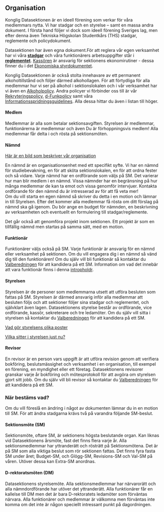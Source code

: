 Organisation
------------

Konglig Datasektionen är en ideell förening som verkar för våra
medlemmars nytta. Vi har stadgar och en styrelse – samt en massa andra
dokument. I första hand följer vi dock som ideell förening Sveriges lag,
men efter denna även Tekniska Högskolan Studentkårs (THS) stadgar,
reglemente och policydokument.

Datasektionen har även egna dokument.För att reglera vår egen verksamhet
har vi våra **[stadgar](http://styrdokument.datasektionen.se/stadgar)** och våra
funktionärers arbetsuppgifter står i
**[reglementet](http://styrdokument.datasektionen.se/reglemente)**.
[Kassören](/sektionen/funktionarsposter/kassor) är ansvarig för
sektionens ekonomirutiner - dessa finner du i det [Ekonomiska styrdokumentet](https://styrdokument.datasektionen.se/ekonomiskt_styrdokument).

Konglig Datasektionen är också stolta innehavare av ett permanent
alkoholtillstånd och följer därmed alkohollagen. För att förtydliga för
alla medlemmar hur vi ser på alkohol i sektionslokalen och i vår
verksamhet har vi även en
[Alkoholpolicy](https://styrdokument.datasektionen.se/alkoholpolicy).
Andra policyer vi förbinder oss till är vår
[Rekryteringspolicy](http://styrdokument.datasektionen.se/rekryteringspolicy),
[d-Funkpolicy](http://styrdokument.datasektionen.se/dfunkpolicy) samt våra
[Informationsspridningsguidelines](http://styrdokument.datasektionen.se/informationsspridningsguidelines).
Alla dessa hittar du även i listan till höger.

#### Medlem

Medlemmar är alla som betalar sektionsavgiften. Styrelsen är medlemmar,
funktionärerna är medlemmar och även Du är förhoppningsvis medlem! Alla
medlemmar får delta i och rösta på sektionsmöten.

#### Nämnd

[Här är en bild som beskriver vår organisation](https://static.datasektionen.se/organisation/organisationskarta2.png)

En nämnd är en organisationsenhet med ett specifikt syfte. Vi har en
nämnd för studiebevakning, en för att sköta sektionslokalen, en för att
ordna fester och så vidare. Varje nämnd har en ordförande som väljs på
SM. Det varierar hur man blir medlem i en nämnd. Vissa nämnder har en
begränsning på hur många medlemmar de kan ta emot och vissa genomför
intervjuer. Kontakta ordförande för den nämnd du är intresserad av för
att få veta mer!\
Om du vill starta en egen nämnd så skriver du detta i en motion och
lämnar in till Styrelsen. Efter det kommer alla medlemmar få rösta om
ditt förslag på nämnd ska gå igenom. Du bör ange en budget för nämnden,
en beskrivning av verksamheten och eventuellt en formulering till
stadgar/reglemente.

Det går också att genomföra projekt inom sektionen. Ett projekt är som
en tillfällig nämnd men startas på samma sätt, med en motion.

#### Funktionär

Funktionärer väljs också på SM. Varje funktionär är ansvarig för en
nämnd eller verksamhet på sektionen. Om du vill engagera dig i en nämnd
så vänd dig till den funktionären! Om du själv vill bli funktionär så
kontaktar du [Valberedningen](/sektionen/val) för att kandidera på ett
SM. Information om vad det innebär att vara funktionär finns i denna
[intropholdr](http://static.datasektionen.se/organisation/intropholdr-20150910.pdf).

#### Styrelsen

Styrelsen är de personer som medlemmarna utsett att utföra besluten som
fattas på SM. Styrelsen är därmed ansvarig inför alla medlemmar att
besluten följs och att sektioner följer sina stadgar och reglementet,
och självklart även lagen. Datasektionens styrelse består av ordförande,
vice ordförande, kassör, sekreterare och tre ledamöter. Om du själv vill
sitta i styrelsen så kontaktar du [Valberedningen](/sektionen/val) för
att kandidera på ett SM.

[Vad gör styrelsens olika poster](/sektionen/sammansattning)

[Vilka sitter i styrelsen just nu?](/sektionen/funktionarer)

#### Revisor

En revisor är en person vars uppgift är att utföra revision genom att
verifiera bokföring, beslutsmässighet och verksamhet i en organisation,
till exempel en förening, en myndighet eller ett företag. Datasektionens
revisorer granskar varje år bokföring och mötesprotokoll för att avgöra
om styrelsen gjort sitt jobb. Om du själv vill bli revisor så kontaktar
du [Valberedningen](/sektionen/val) för att kandidera på ett SM.

### När bestäms vad?

Om du vill föreslå en ändring i något av dokumenten lämnar du in en
motion till SM. För att ändra stadgarna krävs två på varandra följande
SM-beslut.

#### Sektionsmöte (SM)

Sektionsmöte, oftare SM, är sektionens högsta beslutande organ. Kan
liknas vid Datasektionens årsmöte, fast det finns flera varje år. Alla
sektionsmedlemmar har yttranderätt och rösträtt på Sektionsmötena. Det
är på SM som alla viktiga beslut som rör sektionen fattas. Det finns
fyra fasta SM under året; Budget-SM, och Glögg-SM, Revisions-SM och
Val-SM på våren. Utöver dessa kan Extra-SM anordnas.

#### D-rektoratsmöten (DM)

Datasektionens styrelsemöte. Alla sektionsmedlemmar har närvarorätt och
alla nämndordförande har utöver det yttranderätt. Alla funktionärer får
en kallelse till DM men det är bara D-rektoratets ledamöter som
förväntas närvara. Alla funktionärer och medlemmar är välkomna men
förväntas inte komma om det inte är någon speciellt intressant punkt på
dagordningen.
